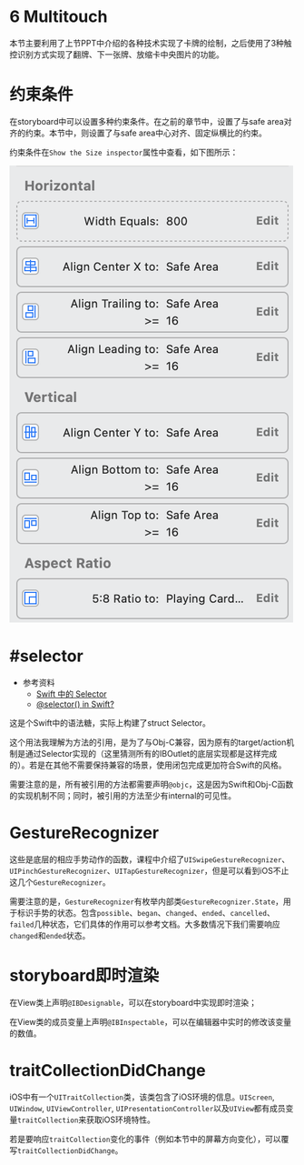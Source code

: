 # 6 Multitouch

本节主要利用了上节PPT中介绍的各种技术实现了卡牌的绘制，之后使用了3种触控识别方式实现了翻牌、下一张牌、放缩卡中央图片的功能。

# 约束条件

在storyboard中可以设置多种约束条件。在之前的章节中，设置了与safe area对齐的约束。本节中，则设置了与safe area中心对齐、固定纵横比的约束。

约束条件在`Show the Size inspector`属性中查看，如下图所示：

![figures/Untitled.png](figures/Untitled.png)

# #selector

- 参考资料
    - [Swift 中的 Selector](https://www.jianshu.com/p/f3f2c663115d)
    - [@selector() in Swift?](https://stackoverflow.com/questions/24007650/selector-in-swift)

这是个Swift中的语法糖，实际上构建了struct Selector。

这个用法我理解为方法的引用，是为了与Obj-C兼容，因为原有的target/action机制是通过Selector实现的（这里猜测所有的IBOutlet的底层实现都是这样完成的）。若是在其他不需要保持兼容的场景，使用闭包完成更加符合Swift的风格。

需要注意的是，所有被引用的方法都需要声明`@objc`，这是因为Swift和Obj-C函数的实现机制不同；同时，被引用的方法至少有internal的可见性。

# GestureRecognizer

这些是底层的相应手势动作的函数，课程中介绍了`UISwipeGestureRecognizer`、`UIPinchGestureRecognizer`、`UITapGestureRecognizer`，但是可以看到iOS不止这几个`GestureRecognizer`。

需要注意的是，`GestureRecognizer`有枚举内部类`GestureRecognizer.State`，用于标识手势的状态。包含`possible`、`began`、`changed`、`ended`、`cancelled`、`failed`几种状态，它们具体的作用可以参考文档。大多数情况下我们需要响应`changed`和`ended`状态。

# storyboard即时渲染

在View类上声明`@IBDesignable`，可以在storyboard中实现即时渲染；

在View类的成员变量上声明`@IBInspectable`，可以在编辑器中实时的修改该变量的数值。

# traitCollectionDidChange

iOS中有一个`UITraitCollection`类，该类包含了iOS环境的信息。`UIScreen`, `UIWindow`, `UIViewController`, `UIPresentationController`以及`UIView`都有成员变量`traitCollection`来获取iOS环境特性。

若是要响应`traitCollection`变化的事件（例如本节中的屏幕方向变化），可以覆写`traitCollectionDidChange`。

